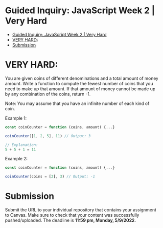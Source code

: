 # Guided Inquiry: JavaScript Week 2 | Very Hard

- [Guided Inquiry: JavaScript Week 2 | Very Hard](#guided-inquiry-javascript-week-2--very-hard)
- [VERY HARD:](#very-hard)
- [Submission](#submission)

# VERY HARD:

You are given coins of different denominations and a total amount of money amount. Write a function to compute the fewest number of coins that you need to make up that amount. If that amount of money cannot be made up by any combination of the coins, return -1.

Note: You may assume that you have an infinite number of each kind of coin.

Example 1:

```JavaScript
const coinCounter = function (coins, amount) {...}

coinCounter([1, 2, 5], 11) // Output: 3

// Explanation:
5 + 5 + 1 = 11
```

Example 2:

```JavaScript
const coinCounter = function (coins, amount) {...}

coinCounter(coins = [2], 3) // Output: -1
```

# Submission

Submit the URL to your individual repository that contains your assignment to Canvas. Make sure to check that your content was successfully pushed/uploaded. The deadline is <strong>11:59 pm, Monday, 5/9/2022</strong>.
